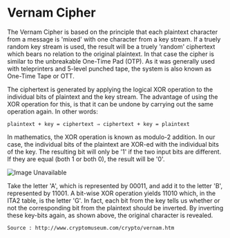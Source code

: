 # Vernam Cipher

The Vernam Cipher is based on the principle that each plaintext character from a message is 'mixed' with one character from a key stream. If a truely random key stream is used, the result will be a truely 'random' ciphertext which bears no relation to the original plaintext. In that case the cipher is similar to the unbreakable One-Time Pad (OTP). As it was generally used with teleprinters and 5-level punched tape, the system is also known as One-Time Tape or OTT. 

The ciphertext is generated by applying the logical XOR operation to the individual bits of plaintext and the key stream. The advantage of using the XOR operation for this, is that it can be undone by carrying out the same operation again. In other words: 

`plaintext + key = ciphertext ⇒ ciphertext + key = plaintext`

In mathematics, the XOR operation is known as modulo-2 addition. In our case, the individual bits of the plaintext are XOR-ed with the individual bits of the key. The resulting bit will only be '1' if the two input bits are different. If they are equal (both 1 or both 0), the result will be '0'. 

![Image Unavailable](https://wikimedia.org/api/rest_v1/media/math/render/svg/93b997fb8b61b56bd670c74f34f98dd52461a7a5 "Demo")


Take the letter 'A', which is represented by 00011, and add it to the letter 'B', represented by 11001. A bit-wise XOR operation yields 11010 which, in the ITA2 table, is the letter 'G'. In fact, each bit from the key tells us whether or not the corresponding bit from the plaintext should be inverted. By inverting these key-bits again, as shown above, the original character is revealed.

` Source : http://www.cryptomuseum.com/crypto/vernam.htm `
